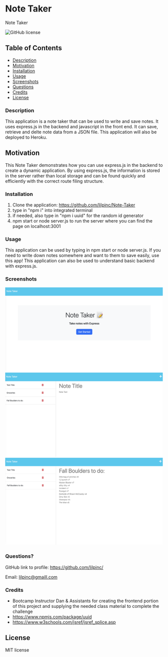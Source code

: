 # Note Taker 
Note Taker

  ![GitHub license](https://img.shields.io/badge/License-MIT-green.svg)


## Table of Contents

  * [Description](#description)
  * [Motivation](#motivation)
  * [Installation](#installation)
  * [Usage](#usage)
  * [Screenshots](#screenshots)
  * [Questions](#questions)
  * [Credits](#credits)
  * [License](#license)
  
### Description

This application is a note taker that can be used to write and save notes. It uses express.js in the backend and javascript in the front end. It can save, retrieve and delte note data from a  JSON file. This application will also be deployed to Heroku.

## Motivation

This Note Taker demonstrates how you can use express.js in the backend to create a dynamic application. By using express.js, the information is stored in the server rather than local storage and can be found quickly and efficiently with the correct route filing structure.

### Installation

1. Clone the application: https://github.com/lilpinc/Note-Taker 
2. type in "npm i" into integrated terminal 
3. if needed, also type in "npm i uuid" for the random id generator 
4. npm start or node server.js to run the server where you can find the page on localhost:3001

### Usage

This application can be used by typing in npm start or node server.js. If you need to write down notes somewhere and want to them to save easily, use this app! This application can also be used to understand basic backend with express.js.

### Screenshots
![Screenshots](/public/images/Screen%20Shot%202023-09-17%20at%2012.47.35%20PM.png)
![Screenshots](/public/images/Screen%20Shot%202023-09-17%20at%2012.47.43%20PM.png)
![Screenshots](/public/images/Screen%20Shot%202023-09-17%20at%2012.47.53%20PM.png)

### Questions?

GitHub link to profile: https://github.com/lilpinc/

Email: lilpinc@gmaill.com
 

### Credits

 - Bootcamp Instructor Dan & Assistants for creating the frontend portion of this project and supplying the needed class material to complete the challenge
- https://www.npmjs.com/package/uuid
- https://www.w3schools.com/jsref/jsref_splice.asp    


## License 

 MIT license




